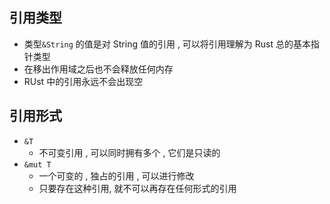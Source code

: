 ## 引用类型

- 类型`&String` 的值是对 String 值的引用 , 可以将引用理解为 Rust 总的基本指针类型
- 在移出作用域之后也不会释放任何内存
- RUst 中的引用永远不会出现空

## 引用形式
- `&T`
	- 不可变引用 , 可以同时拥有多个 , 它们是只读的
- `&mut T`
	- 一个可变的 , 独占的引用 , 可以进行修改
	- 只要存在这种引用, 就不可以再存在任何形式的引用

```rust

```